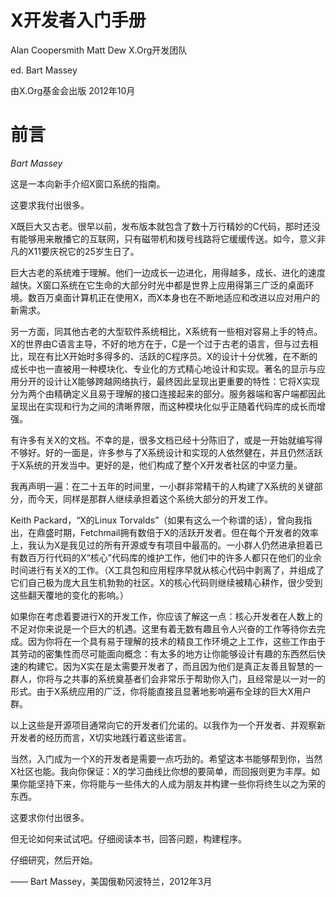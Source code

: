 X开发者入门手册
===============

Alan Coopersmith
Matt Dew
X.Org开发团队

ed. Bart Massey

由X.Org基金会出版
2012年10月

前言
====

*Bart Massey*

这是一本向新手介绍X窗口系统的指南。

这要求我付出很多。

X既巨大又古老。很早以前，发布版本就包含了数十万行精妙的C代码，那时还没有能够用来散播它的互联网，只有磁带机和拨号线路将它缓缓传送。如今，意义非凡的X11要庆祝它的25岁生日了。

巨大古老的系统难于理解。他们一边成长一边进化，用得越多，成长、进化的速度越快。X窗口系统在它生命的大部分时光中都是世界上应用得第三广泛的桌面环境。数百万桌面计算机正在使用X，而X本身也在不断地适应和改进以应对用户的新需求。

另一方面，同其他古老的大型软件系统相比，X系统有一些相对容易上手的特点。X的世界由C语言主导，不好的地方在于，C是一个过于古老的语言，但与过去相比，现在有比X开始时多得多的、活跃的C程序员。X的设计十分优雅，在不断的成长中也一直被用一种模块化、专业化的方式精心地设计和实现。著名的显示与应用分开的设计让X能够跨越网络执行，最终因此呈现出更重要的特性：它将X实现分为两个由精确定义且易于理解的接口连接起来的部分。服务器端和客户端都因此呈现出在实现和行为之间的清晰界限，而这种模块化似乎正随着代码库的成长而增强。

有许多有关X的文档。不幸的是，很多文档已经十分陈旧了，或是一开始就编写得不够好。好的一面是，许多参与了X系统设计和实现的人依然健在，并且仍然活跃于X系统的开发当中。更好的是，他们构成了整个X开发者社区的中坚力量。

我再声明一遍：在二十五年的时间里，一小群非常精干的人构建了X系统的关键部分，而今天，同样是那群人继续承担着这个系统大部分的开发工作。

Keith Packard，“X的Linux Torvalds”（如果有这么一个称谓的话），曾向我指出，在鼎盛时期，Fetchmail拥有数倍于X的活跃开发者。但在每个开发者的效率上，我认为X是我见过的所有开源或专有项目中最高的。一小群人仍然进承担着已有数百万行代码的X“核心”代码库的维护工作，他们中的许多人都只在他们的业余时间进行有关X的工作。（X工具包和应用程序早就从核心代码中剥离了，并组成了它们自己极为庞大且生机勃勃的社区。X的核心代码则继续被精心耕作，很少受到这些翻天覆地的变化的影响。）

如果你在考虑着要进行X的开发工作，你应该了解这一点：核心开发者在人数上的不足对你来说是一个巨大的机遇。这里有着无数有趣且令人兴奋的工作等待你去完成。因为你将在一个具有易于理解的技术的精良工作环境之上工作，这些工作由于其劳动的密集性而尽可能面向概念：有太多的地方让你能够设计有趣的东西然后快速的构建它。因为X实在是太需要开发者了，而且因为他们是真正友善且智慧的一群人，你将与之共事的系统奠基者们会非常乐于帮助你入门，且经常是以一对一的形式。由于X系统应用的广泛，你将能直接且显著地影响遍布全球的巨大X用户群。

以上这些是开源项目通常向它的开发者们允诺的。以我作为一个开发者、并观察新开发者的经历而言，X切实地践行着这些诺言。

当然，入门成为一个X的开发者是需要一点巧劲的。希望这本书能够帮到你，当然X社区也能。我向你保证：X的学习曲线比你想的要简单，而回报则更为丰厚。如果你能坚持下来，你将能与一些伟大的人成为朋友并构建一些你将终生以之为荣的东西。

这要求你付出很多。

但无论如何来试试吧。仔细阅读本书，回答问题，构建程序。

仔细研究，然后开始。

—— Bart Massey，美国俄勒冈波特兰，2012年3月
